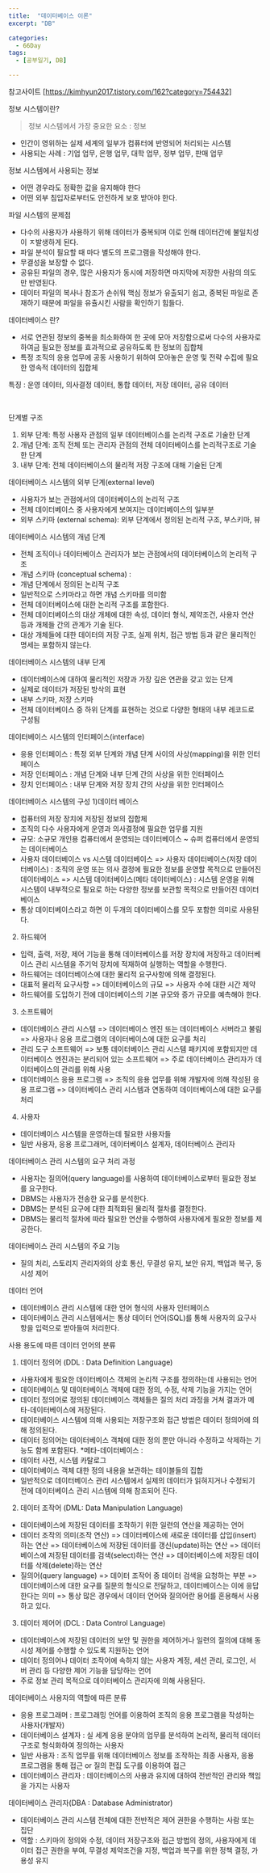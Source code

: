 ```yaml
---
title:  "데이터베이스 이론"
excerpt: "DB"

categories:
  - 66Day
tags:
  - [공부일기, DB]

---
```


참고사이트 [https://kimhyun2017.tistory.com/162?category=754432]

정보 시스템이란?
> 정보 시스템에서 가장 중요한 요소 : 정보
 - 인간이 영위하는 실제 세계의 일부가 컴퓨터에 반영되어 처리되는 시스템
 - 사용되는 사례 : 기업 업무, 은행 업무, 대학 업무, 정부 업무, 판매 업무



 

정보 시스템에서 사용되는 정보
 - 어떤 경우라도 정확한 값을 유지해야 한다
 - 어떤 외부 침입자로부터도 안전하게 보호 받아야 한다.

 

 

파일 시스템의 문제점
 - 다수의 사용자가 사용하기 위해 데이터가 중복되며 이로 인해 데이터간에 불일치성이 ㅈ발생하게 된다.
 - 파일 분석이 필요할 때 마다 별도의 프로그램을 작성해야 한다.
 - 무결성을 보장할 수 없다.
 - 공유된 파일의 경우, 많은 사용자가 동시에 저장하면 마지막에 저장한 사람의 의도만 반영된다.
 - 데이터 파일의 복사나 참조가 손쉬워 핵심 정보가 유출되기 쉽고, 중복된 파일로 존재하기 때문에 파일을 유츌시킨 사람을 확인하기 힘들다.

 

데이터베이스 란?
 - 서로 연관된 정보의 중복을 최소화하여 한 곳에 모아 저장함으로써 다수의 사용자로 하여금 필요한 정보를 효과적으로 공유하도록 한 정보의 집합체
 - 특정 조직의 응용 업무에 공동 사용하기 위하여 모아놓은 운영 및 전략 수집에 필요한 영속적 데이터의 집합체

특징 : 운영 데이터, 의사결정 데이터, 통합 데이터, 저장 데이터, 공유 데이터  



​    


단계별 구조
 1. 외부 단계: 특정 사용자 관점의 일부 데이터베이스를 논리적 구조로 기술한 단계
 2. 개념 단계: 조직 전체 또는 관리자 관점의 전체 데이터베이스를 논리적구조로 기술한 단계
 3. 내부 단계: 전체 데이터베이스의 물리적 저장 구조에 대해 기술된 단계

 

데이터베이스 시스템의 외부 단계(external level)
 - 사용자가 보는 관점에서의 데이터베이스의 논리적 구조
 - 전체 데이터베이스 중 사용자에게 보여지는 데이터베이스의 일부분
 - 외부 스키마 (external schema): 외부 단계에서 정의된 논리적 구조, 부스키마, 뷰

 

데이터베이스 시스템의 개념 단계
 - 전체 조직이나 데이터베이스 관리자가 보는 관점에서의 데이터베이스의 논리적 구조
 - 개념 스키마 (conceptual schema) :
  - 개념 단계에서 정의된 논리적 구조
  - 일반적으로 스키마라고 하면 개념 스키마를 의미함
  - 전체 데이터베이스에 대한 논리적 구조를 포함한다.
  - 전체 데이터베이스의 대상 개체에 대한 속성, 데이터 형식, 제약조건, 사용자 연산 등과 개체들 간의 관계가 기술 된다.
  - 대상 개체들에 대한 데이터의 저장 구조, 실제 위치, 접근 방법 등과 같은 물리적인 명세는 포함하지 않는다.

 

데이터베이스 시스템의 내부 단계
 - 데이터베이스에 대하여 물리적인 저장과 가장 깊은 연관을 갖고 있는 단계
 - 실제로 데이터가 저장된 방삭의 표현
 - 내부 스키마, 저장 스키마
 - 전체 데이터베이스 중 하위 단계를 표현하는 것으로 다양한 형태의 내부 레코드로 구성됨

 

데이터베이스 시스템의 인터페이스(interface)
 - 응용 인터페이스 : 특정 외부 단계와 개념 단계 사이의 사상(mapping)을 위한 인터페이스
 - 저장 인터페이스 : 개념 단계와 내부 단계 간의 사상을 위한 인터페이스
 - 장치 인터페이스 : 내부 단계와 저장 장치 간의 사상을 위한 인터페이스

 

데이터베이스 시스템의 구성
1)데이터 베이스
 - 컴퓨터의 저장 장치에 저장된 정보의 집합체
 - 조직의 다수 사용자에게 운영과 의사결정에 필요한 업무를 지원
 - 규모: 소규모 개인용 컴퓨터에서 운영되는 데이터베이스 ~ 슈퍼 컴퓨터에서 운영되는 데이터베이스
 - 사용자 데이터베이스 vs 시스템 데이터베이스
    => 사용자 데이터베이스(저장 데이터베이스) : 조직의 운영 또는 의사 결정에 필요한 정보를 운영할 목적으로 만들어진 데이터베이스
    => 시스템 데이터베이스(메타 데이터베이스) : 시스템 운영을 위해 시스템이 내부적으로 필요로 하는 다양한 정보를 보관할 목적으로 만들어진 데이터베이스
 - 통상 데이터베이스라고 하면 이 두개의 데이터베이스를 모두 포함한 의미로 사용된다.

 

2) 하드웨어
 - 입력, 출력, 저장, 제어 기능을 통해 데이터베이스를 저장 장치에 저장하고 데이터베이스 관리 시스템을 주기억 장치에 적재하여 실행하는 역할을 수행한다.
 - 하드웨어는 데이터베이스에 대한 물리적 요구사항에 의해 결정된다.
 - 대표적 물리적 요구사항
    => 데이터베이스의 규모
    => 사용자 수에 대한 시간 제약
 - 하드웨어를 도입하기 전에 데이터베이스의 기본 규모와 증가 규모를 예측해야 한다.

 

3) 소프트웨어
 - 데이터베이스 관리 시스템
    => 데이터베이스 엔진 또는 데이터베이스 서버라고 불림
   => 사용자나 응용 프로그램의 데이터베이스에 대한 요구를 처리
 - 관리 도구 소프트웨어
    => 보통 데이터베이스 관리 시스템 패키지에 포함되지만 데이터베이스 엔진과는 분리되어 있는 소프트웨어
    => 주로 데이터베이스 관리자가 데이터베이스의 관리를 위해 사용
 - 데이터베이스 응용 프로그램
    => 조직의 응용 업무를 위해 개발자에 의해 작성된 응용 프로그램
    => 데이터베이스 관리 시스템과 연동하여 데이터베이스에 대한 요구를 처리

 

4) 사용자
 - 데이터베이스 시스템을 운영하는데 필요한 사용자들
 - 일반 사용자, 응용 프로그래머, 데이터베이스 설계자, 데이터베이스 관리자




데이터베이스 관리 시스템의 요구 처리 과정
 - 사용자는 질의어(query language)를 사용하여 데이터베이스로부터 필요한 정보를 요구한다.
 - DBMS는 사용자가 전송한 요구를 분석한다.
 - DBMS는 분석된 요구에 대한 최적화된 물리적 절차를 결정한다.
 - DBMS는 물리적 절차에 따라 필요한 연산을 수행하여 사용자에게 필요한 정보를 제공한다.

 

데이터베이스 관리 시스템의 주요 기능
 - 질의 처리, 스토리지 관리자와의 상호 통신, 무결성 유지, 보안 유지, 백업과 복구, 동시성 제어




데이터 언어
 - 데이터베이스 관리 시스템에 대한 언어 형식의 사용자 인터페이스
 - 데이터베이스 관리 시스템에서는 통상 데이터 언어(SQL)를 통해 사용자의 요구사항을 입력으로 받아들여 처리한다.

 

사용 용도에 따른 데이터 언어의 분류
1) 데이터 정의어 (DDL : Data Definition Language)
 - 사용자에게 필요한 데이터베이스 객체의 논리적 구조를 정의하는데 사용되는 언어
 - 데이터베이스 및 데이터베이스 객체에 대한 정의, 수정, 삭제 기능을 가지는 언어
 - 데이터 정의어로 정의된 데이터베이스 객체들은 질의 처리 과정을 거쳐 결과가 메타-데이터베이스에 저장된다.
 - 데이터베이스 시스템에 의해 사용되는 저장구조와 접근 방법은 데이터 정의어에 의해 정의된다.
 - 데이터 정의어는 데이터베이스 객체에 대한 정의 뿐만 아니라 수정하고 삭제하는 기능도 함께 포함된다.
 *메타-데이터베이스 :
  - 데이터 사전, 시스템 카탈로그
  - 데이터베이스 객체 대한 정의 내용을 보관하는 테이블들의 집합
  - 일반적으로 데이터베이스 관리 시스템에서 실제의 데이터가 읽혀지거나 수정되기 전에 데이터베이스 관리 시스템에 의해 참조되어 진다.

 

2) 데이터 조작어 (DML: Data Manipulation Language)
 - 데이터베이스에 저장된 데이터를 조작하기 위한 일련의 연산을 제공하는 언어
 - 데이터 조작의 의미(조작 연산)
    => 데이터베이스에 새로운 데이터를 삽입(insert)하는 연산
    => 데이터베이스에 저장된 데이터를 갱신(update)하는 연산
    => 데이터베이스에 저장된 데이터를 검색(select)하는 연산
    => 데이터베이스에 저장된 데이터를 삭제(delete)하는 연산
 - 질의어(query language) 
    => 데이터 조작어 중 데이터 검색을 요청하는 부분
    => 데이터베이스에 대한 요구를 질문의 형식으로 전달하고, 데이터베이스는 이에 응답한다는 의미
    => 통상 많은 경우에서 데이터 언어와 질의어란 용어를 혼용해서 사용하고 있다.


3) 데이터 제어어 (DCL : Data Control Language)
 - 데이터베이스에 저장된 데이터의 보안 및 권한을 제어하거나 일련의 질의에 대해 동시성 제어를 수행할 수 있도록 지원하는 언어
 - 데이터 정의어나 데이터 조작어에 속하지 않는 사용자 계정, 세션 관리, 로그인, 서버 관리 등 다양한 제어 기능을 담당하는 언어
 - 주로 정보 관리 목적으로 데이터베이스 관리자에 의해 사용된다.

 

데이터베이스 사용자의 역할에 따른 분류
 - 응용 프로그래머 : 프로그래밍 언어를 이용하여 조직의 응용 프로그램을 작성하는 사용자(개발자)
 - 데이터베이스 설계자 : 실 세계 응용 분야의 업무를 분석하여 논리적, 물리적 데이터 구조로 형식화하여 정의하는 사용자
 - 일반 사용자 : 조직 업무를 위해 데이터베이스 정보를 조작하는 최종 사용자, 응용 프로그램을 통해 접근 or 질의 편집 도구를 이용하여 접근
 - 데이터베이스 관리자 : 데이터베이스의 사용과 유지에 대하여 전반적인 관리와 책임을 가지는 사용자

 

데이터베이스 관리자(DBA : Database Administrator)
 - 데이터베이스 관리 시스템 전체에 대한 전반적은 제어 권한을 수행하는 사람 또는 집단
 - 역할 : 스키마의 정의와 수정, 데이터 저장구조와 접근 방법의 정의, 사용자에게 데이터 접근 권한을 부여, 무결성 제약조건을 지정, 백업과 복구를 위한 정책 결정, 가용성 유지